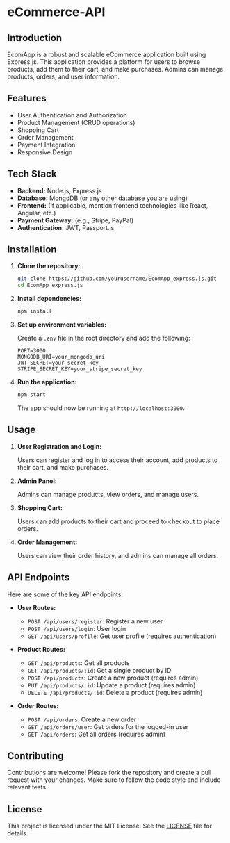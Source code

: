 # eCommerce-API

## Introduction

EcomApp is a robust and scalable eCommerce application built using Express.js. This application provides a platform for users to browse products, add them to their cart, and make purchases. Admins can manage products, orders, and user information.

## Features

- User Authentication and Authorization
- Product Management (CRUD operations)
- Shopping Cart
- Order Management
- Payment Integration
- Responsive Design

## Tech Stack

- **Backend:** Node.js, Express.js
- **Database:** MongoDB (or any other database you are using)
- **Frontend:** (If applicable, mention frontend technologies like React, Angular, etc.)
- **Payment Gateway:** (e.g., Stripe, PayPal)
- **Authentication:** JWT, Passport.js

## Installation

1. **Clone the repository:**

    ```bash
    git clone https://github.com/yourusername/EcomApp_express.js.git
    cd EcomApp_express.js
    ```

2. **Install dependencies:**

    ```bash
    npm install
    ```

3. **Set up environment variables:**

    Create a `.env` file in the root directory and add the following:

    ```env
    PORT=3000
    MONGODB_URI=your_mongodb_uri
    JWT_SECRET=your_secret_key
    STRIPE_SECRET_KEY=your_stripe_secret_key
    ```

4. **Run the application:**

    ```bash
    npm start
    ```

    The app should now be running at `http://localhost:3000`.

## Usage

1. **User Registration and Login:**

    Users can register and log in to access their account, add products to their cart, and make purchases.

2. **Admin Panel:**

    Admins can manage products, view orders, and manage users.

3. **Shopping Cart:**

    Users can add products to their cart and proceed to checkout to place orders.

4. **Order Management:**

    Users can view their order history, and admins can manage all orders.

## API Endpoints

Here are some of the key API endpoints:

- **User Routes:**
    - `POST /api/users/register`: Register a new user
    - `POST /api/users/login`: User login
    - `GET /api/users/profile`: Get user profile (requires authentication)

- **Product Routes:**
    - `GET /api/products`: Get all products
    - `GET /api/products/:id`: Get a single product by ID
    - `POST /api/products`: Create a new product (requires admin)
    - `PUT /api/products/:id`: Update a product (requires admin)
    - `DELETE /api/products/:id`: Delete a product (requires admin)

- **Order Routes:**
    - `POST /api/orders`: Create a new order
    - `GET /api/orders/user`: Get orders for the logged-in user
    - `GET /api/orders`: Get all orders (requires admin)

## Contributing

Contributions are welcome! Please fork the repository and create a pull request with your changes. Make sure to follow the code style and include relevant tests.

## License

This project is licensed under the MIT License. See the [LICENSE](LICENSE) file for details.
